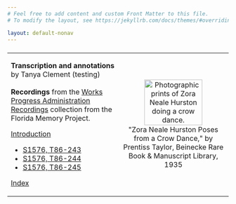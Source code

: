 ```yaml
---
# Feel free to add content and custom Front Matter to this file.
# To modify the layout, see https://jekyllrb.com/docs/themes/#overriding-theme-defaults

layout: default-nonav
---
```

<h3>
 <table cellpadding="0" cellspacing="0" border="0">
  <tr>
   <td valign="top" width="50%">
<p><b>Transcription and annotations</b> by Tanya Clement (testing)
<br/><br/><b>Recordings</b> from the <a href="https://www.floridamemory.com/discover/audio/wpa.php">Works Progress Administration Recordings</a> collection from the Florida Memory Project.</p>
 <p>
   <a href="https://tanyaclement.github.io/znh_jacksonville_1939/introduction">Introduction</a>
<ul>
<li><a href="https://tanyaclement.github.io/znh_jacksonville_1939/s1576-t86-243-june-18-1939-/">S1576, T86-243</a></li>
<li><a href="https://tanyaclement.github.io/znh_jacksonville_1939/s1576-t86-244-june-18-1939-/">S1576, T86-244</a></li>
<li><a href="https://tanyaclement.github.io/znh_jacksonville_1939/s1576-t86-245/">S1576, T86-245</a></li>
</ul>
  <a href="https://tanyaclement.github.io/znh_jacksonville_1939/term_index">Index</a>
 </p>
  </td>
  <td width="50%"><p align="center"><img width="75%" height="75%" alt="Photographic prints of Zora Neale Hurston doing a crow dance." src="https://github.com/tanyaclement/znh_jacksonville_1939/assets/1213771/e5b95e0e-40ef-42fe-8946-feb54168adb0"/><br/>
  "Zora Neale Hurston Poses from a Crow Dance," by Prentiss Taylor, Beinecke Rare Book & Manuscript Library, 1935
  </p></td>
 </tr>
 </table>

</h3>


